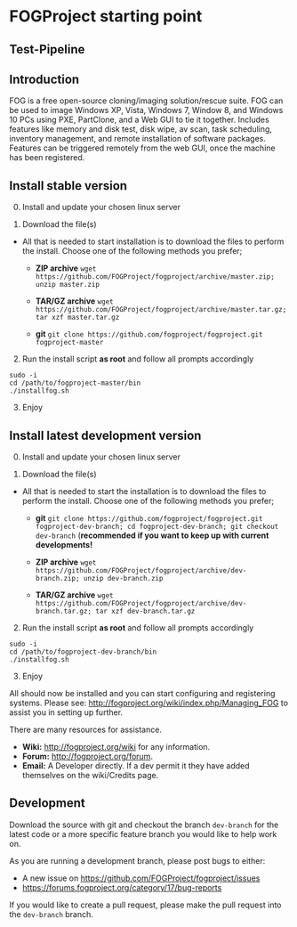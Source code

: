 # FOGProject starting point

## Test-Pipeline

## Introduction

 FOG is a free open-source cloning/imaging solution/rescue suite. FOG can be used to image Windows XP, Vista, Windows 7, Window 8, and Windows 10 PCs using PXE, PartClone, and a Web GUI to tie it together. Includes features like memory and disk test, disk wipe, av scan, task scheduling, inventory management, and remote installation of software packages. Features can be triggered remotely from the web GUI, once the machine has been registered.

## Install stable version

0. Install and update your chosen linux server

1. Download the file(s)

* All that is needed to start installation is to download the files to perform the install. Choose one of the following methods you prefer;

  * **ZIP archive** `wget https://github.com/FOGProject/fogproject/archive/master.zip; unzip master.zip`

  * **TAR/GZ archive** `wget https://github.com/FOGProject/fogproject/archive/master.tar.gz; tar xzf master.tar.gz`

  * **git** `git clone https://github.com/fogproject/fogproject.git fogproject-master`

2. Run the install script **as root** and follow all prompts accordingly

```
sudo -i
cd /path/to/fogproject-master/bin
./installfog.sh
```

3. Enjoy

## Install latest development version

0. Install and update your chosen linux server

1. Download the file(s)

* All that is needed to start the installation is to download the files to perform the install. Choose one of the following methods you prefer;

  * **git** `git clone https://github.com/fogproject/fogproject.git fogproject-dev-branch; cd fogproject-dev-branch; git checkout dev-branch` (**recommended if you want to keep up with current developments!**

  * **ZIP archive** `wget https://github.com/FOGProject/fogproject/archive/dev-branch.zip; unzip dev-branch.zip`

  * **TAR/GZ archive** `wget https://github.com/FOGProject/fogproject/archive/dev-branch.tar.gz; tar xzf dev-branch.tar.gz`

2. Run the install script **as root** and follow all prompts accordingly

```
sudo -i
cd /path/to/fogproject-dev-branch/bin
./installfog.sh
```
3. Enjoy

All should now be installed and you can start configuring and registering systems. Please see: http://fogproject.org/wiki/index.php/Managing_FOG to assist you in setting up further.

There are many resources for assistance.
 - **Wiki:** http://fogproject.org/wiki for any information.
 - **Forum:** http://fogproject.org/forum.
 - **Email:** A Developer directly. If a dev permit it they have added themselves on the wiki/Credits page.

## Development

 Download the source with git and checkout the branch `dev-branch` for the latest code or a more specific feature branch you would like to help work on.

 As you are running a development branch, please post bugs to either:

 - A new issue on https://github.com/FOGProject/fogproject/issues
 - https://forums.fogproject.org/category/17/bug-reports

 If you would like to create a pull request, please make the pull request into the `dev-branch` branch.
